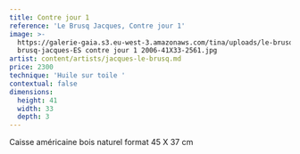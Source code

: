 ```yaml
---
title: Contre jour 1
reference: 'Le Brusq Jacques, Contre jour 1'
image: >-
  https://galerie-gaia.s3.eu-west-3.amazonaws.com/tina/uploads/le-brusq-jacques/galerie-gaia-le
  brusq-jacques-ES contre jour 1 2006-41X33-2561.jpg
artist: content/artists/jacques-le-brusq.md
price: 2300
technique: 'Huile sur toile '
contextual: false
dimensions:
  height: 41
  width: 33
  depth: 3
---
```


Caisse américaine bois naturel format 45 X 37 cm 
